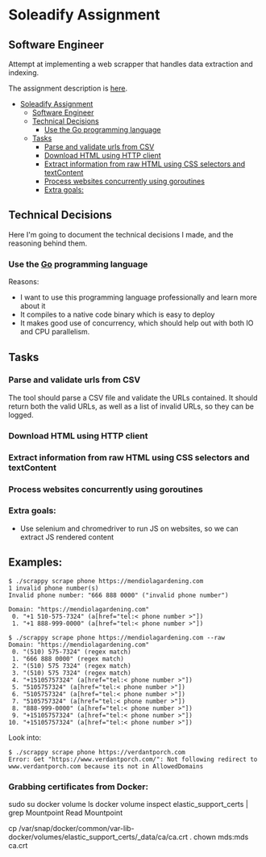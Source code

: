 # Soleadify Assignment
## Software Engineer

Attempt at implementing a web scrapper that handles data extraction and indexing.

The assignment description is [here](https://soleadify.notion.site/Assignment-Software-Engineer-0c0cd6c11b1e47ea8ccc677a10160e7b).


<!-- @import "[TOC]" {cmd="toc" depthFrom=1 depthTo=6 orderedList=false} -->

<!-- code_chunk_output -->

- [Soleadify Assignment](#soleadify-assignment)
  - [Software Engineer](#software-engineer)
  - [Technical Decisions](#technical-decisions)
    - [Use the Go programming language](#use-the-gohttpsgodev-programming-language)
  - [Tasks](#tasks)
    - [Parse and validate urls from CSV](#parse-and-validate-urls-from-csv)
    - [Download HTML using HTTP client](#download-html-using-http-client)
    - [Extract information from raw HTML using CSS selectors and textContent](#extract-information-from-raw-html-using-css-selectors-and-textcontent)
    - [Process websites concurrently using goroutines](#process-websites-concurrently-using-goroutines)
    - [Extra goals:](#extra-goals)

<!-- /code_chunk_output -->

## Technical Decisions

Here I'm going to document the technical decisions I made, and
the reasoning behind them.

### Use the [Go](https://go.dev/) programming language

Reasons:
- I want to use this programming language professionally and learn more about it
- It compiles to a native code binary which is easy to deploy
- It makes good use of concurrency, which should help out with
    both IO and CPU parallelism.


## Tasks
### Parse and validate urls from CSV
The tool should parse a CSV file and validate the URLs contained.
It should return both the valid URLs, as well as a list of invalid URLs,
so they can be logged.

###  Download HTML using HTTP client
###  Extract information from raw HTML using CSS selectors and textContent
### Process websites concurrently using goroutines

### Extra goals:
- Use selenium and chromedriver to run JS on websites, so we can
      extract JS rendered content


## Examples:
```
$ ./scrappy scrape phone https://mendiolagardening.com
1 invalid phone number(s)
Invalid phone number: "666 888 0000" ("invalid phone number")

Domain: "https://mendiolagardening.com"
 0. "+1 510-575-7324" (a[href="tel:< phone number >"])
 1. "+1 888-999-0000" (a[href="tel:< phone number >"])

$ ./scrappy scrape phone https://mendiolagardening.com --raw
Domain: "https://mendiolagardening.com"
 0. "(510) 575-7324" (regex match)
 1. "666 888 0000" (regex match)
 2. "(510) 575 7324" (regex match)
 3. "(510) 575 7324" (regex match)
 4. "+15105757324" (a[href="tel:< phone number >"])
 5. "5105757324" (a[href="tel:< phone number >"])
 6. "5105757324" (a[href="tel:< phone number >"])
 7. "5105757324" (a[href="tel:< phone number >"])
 8. "888-999-0000" (a[href="tel:< phone number >"])
 9. "+15105757324" (a[href="tel:< phone number >"])
10. "+15105757324" (a[href="tel:< phone number >"])
```


Look into:
```
$ ./scrappy scrape phone https://verdantporch.com
Error: Get "https://www.verdantporch.com/": Not following redirect to www.verdantporch.com because its not in AllowedDomains
```

### Grabbing certificates from Docker:

sudo su
docker volume ls
docker volume inspect elastic_support_certs | grep Mountpoint
Read Mountpoint

cp /var/snap/docker/common/var-lib-docker/volumes/elastic_support_certs/_data/ca/ca.crt  .
chown mds:mds ca.crt
